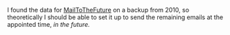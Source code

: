 I found the data for <a href="http://mailtothefuture.com/">MailToTheFuture</a> on a backup from 2010, so theoretically I should be able to set it up to send the remaining emails at the appointed time,<i> in the future. </i>
